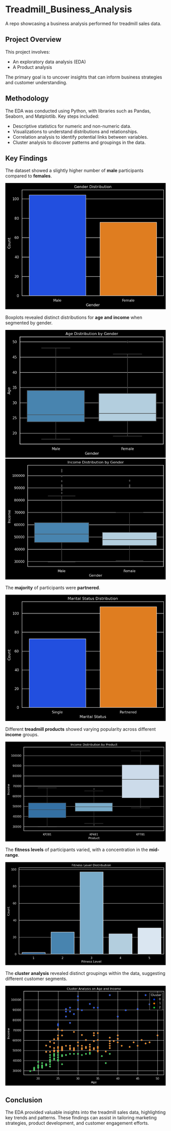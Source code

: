 # Treadmill_Business_Analysis
A repo showcasing a business analysis performed for treadmill sales data.

## Project Overview
This project involves:
- An exploratory data analysis (EDA)
- A Product analysis 

The primary goal is to uncover insights that can inform business strategies and customer understanding.

## Methodology
The EDA was conducted using Python, with libraries such as Pandas, Seaborn, and Matplotlib. Key steps included:

- Descriptive statistics for numeric and non-numeric data.
- Visualizations to understand distributions and relationships.
- Correlation analysis to identify potential links between variables.
- Cluster analysis to discover patterns and groupings in the data.

## Key Findings

The dataset showed a slightly higher number of **male** participants compared to **females**.

![Gender Distribution](images/gender_dist.png)

Boxplots revealed distinct distributions for **age and income** when segmented by gender.

![Age Distribution by Gender](images/age_dist_by_gender.png)
![Income Distribution by Gender](images/income_dist_by_gender.png)

The **majority** of participants were **partnered**.

![Marital Status Distribution](images/marital_status_dist.png)

Different **treadmill products** showed varying popularity across different **income** groups.

![Income Distribution by Product](images/income_dist_by_product.png)

The **fitness levels** of participants varied, with a concentration in the **mid-range**.

![Fitness Level Distribution](images/fitness_dist.png)

The **cluster analysis** revealed distinct groupings within the data, suggesting different customer segments.

![Cluster Analysis](images/cluster_analysis_age_income.png)

## Conclusion
The EDA provided valuable insights into the treadmill sales data, highlighting key trends and patterns. These findings can assist in tailoring marketing strategies, product development, and customer engagement efforts.
